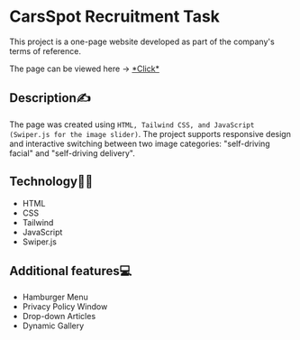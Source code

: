 <h1>CarsSpot Recruitment Task</h1>
<p>This project is a one-page website developed as part of the company's terms of reference.</p>
<p>The page can be viewed here -> <a href="https://venerable-rugelach-9ff648.netlify.app/">*Click*</a></p>

<h2>Description✍️</h2>
<p>The page was created using <code>HTML, Tailwind CSS, and JavaScript (Swiper.js for the image slider)</code>. The project supports responsive design and interactive switching between two image categories: "self-driving facial" and "self-driving delivery".</p>

<h2>Technology🧑‍💻</h2>
<ul>
  <li>HTML</li>
  <li>CSS</li>
  <li>Tailwind</li>
  <li>JavaScript</li>
  <li>Swiper.js</li>
</ul>

<h2>Additional features💻</h2>
<ul>
  <li>Hamburger Menu</li>
  <li>Privacy Policy Window</li>
  <li>Drop-down Articles</li>
  <li>Dynamic Gallery</li>
</ul>
